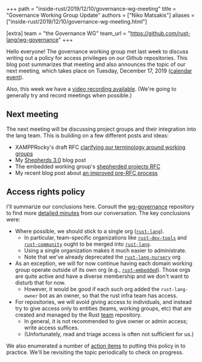 +++
path = "inside-rust/2019/12/10/governance-wg-meeting"
title = "Governance Working Group Update"
authors = ["Niko Matsakis"]
aliases = ["inside-rust/2019/12/10/governance-wg-meeting.html"]

[extra]
team = "the Governance WG"
team_url = "https://github.com/rust-lang/wg-governance"
+++

Hello everyone! The governance working group met last week to discuss
writing out a policy for access privileges on our Github
repositories. This blog post summarizes that meeting and also
announces the topic of our next meeting, which takes place on Tuesday,
December 17, 2019 ([calendar event]).

[calendar event]: https://calendar.google.com/event?action=TEMPLATE&tmeid=MnNuZDc0NzkzYTBkcDNzY2FkbWgzNjk3a2hfMjAxOTEyMTdUMjIwMDAwWiBtb3ppbGxhLmNvbV85YzZmYzNsNmJoZzhiY3A4Y2FmcnZrM29mNEBn&tmsrc=mozilla.com_9c6fc3l6bhg8bcp8cafrvk3of4%40group.calendar.google.com&scp=ALL

Also, this week we have a [video recording
available](https://youtu.be/CyYwretwM8E). (We're going to generally
try and record meetings when possible.)

## Next meeting

The next meeting will be discussing project groups and their integration into
the lang team. This is building on a few different posts and ideas:

* XAMPPRocky's draft RFC [clarifying our terminology around working groups](https://github.com/rust-lang/wg-governance/blob/master/draft-rfcs/working-group-terminology.md)
* My [Shepherds 3.0](http://smallcultfollowing.com/babysteps/blog/2019/09/11/aic-shepherds-3-0/) blog post
* The embedded working group's [shepherded projects RFC](https://github.com/rust-embedded/wg/pull/378)
* My recent blog post about [an improved pre-RFC
  process](http://smallcultfollowing.com/babysteps/blog/2019/12/03/aic-improving-the-pre-rfc-process/)

## Access rights policy

I'll summarize our conclusions here. Consult the [wg-governance]
repository to find more [detailed minutes] from our conversation.
The key conclusions were:

* Where possible, we should stick to a single org ([`rust-lang`]).
    * In particular, team-specific organizations like
      [`rust-dev-tools`] and [`rust-community`] ought to be merged
      into [`rust-lang`].
    * Using a single organization makes it much easier to administrate.
    * Note that we've already deprecated the [`rust-lang-nursery`] org
* As an exception, we will for now continue having each domain working group
  operate outside of its own org (e.g., [`rust-embedded`]). Those orgs
  are quite active and have a diverse membership and we don't want to
  disturb that for now.
    * However, it would be good if each such org added the `rust-lang-owner` bot
      as an owner, so that the rust infra team has access.
* For repositories, we will avoid giving access to individuals, and instead try to
  give access only to entities (teams, working groups, etc) that are created and
  managed by the Rust [team] repository.
    * In general, it is not recommended to give owner or admin access; write access suffices.
    * (Unfortunately, read and triage access is often not sufficient for us.)

We also enumerated a number of [action items] to putting this policy
in to practice. We'll be revisiting the topic periodically to check on
progress.

[wg-governance]: https://github.com/rust-lang/wg-governance/
[detailed minutes]: https://github.com/rust-lang/wg-governance/blob/master/minutes/2019.12.03.md
[wg-governance]: https://github.com/rust-lang/wg-governance/
[`rust-dev-tools`]: https://github.com/rust-dev-tools/
[`rust-community`]: https://github.com/rust-community/
[`rust-lang`]: https://github.com/rust-community/
[`rust-lang-nursery`]: https://github.com/rust-lang-nursery/
[`rust-embedded`]: https://github.com/rust-embedded/wg
[team]: https://github.com/rust-lang/team
[action items]: https://github.com/rust-lang/wg-governance/blob/master/minutes/2019.12.03.md#action-items
